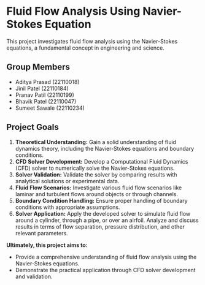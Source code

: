 # Fluid Flow Analysis Using Navier-Stokes Equation

This project investigates fluid flow analysis using the Navier-Stokes equations, a fundamental concept in engineering and science. 

## Group Members

* Aditya Prasad (22110018)
* Jinil Patel (22110184)
* Pranav Patil (22110199)
* Bhavik Patel (22110047)
* Sumeet Sawale (22110234)

## Project Goals

1. **Theoretical Understanding:** Gain a solid understanding of fluid dynamics theory, including the Navier-Stokes equations and boundary conditions.
2. **CFD Solver Development:** Develop a Computational Fluid Dynamics (CFD) solver to numerically solve the Navier-Stokes equations.
3. **Solver Validation:** Validate the solver by comparing results with analytical solutions or experimental data.
4. **Fluid Flow Scenarios:** Investigate various fluid flow scenarios like laminar and turbulent flows around objects or through channels. 
5. **Boundary Condition Handling:** Ensure proper handling of boundary conditions with appropriate assumptions.
6. **Solver Application:** Apply the developed solver to simulate fluid flow around a cylinder, through a pipe, or over an airfoil. Analyze and discuss results in terms of flow separation, pressure distribution, and other relevant parameters.

**Ultimately, this project aims to:**

* Provide a comprehensive understanding of fluid flow analysis using the Navier-Stokes equations.
* Demonstrate the practical application through CFD solver development and validation.
